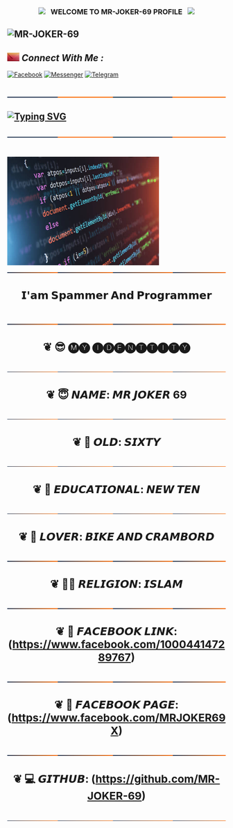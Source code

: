 <h3 align="center">
  <img src="https://emoji.discord.st/emojis/768b108d-274f-4f44-a634-8477b16efce7.gif" width="25">
  &nbsp; WELCOME TO MR-JOKER-69 PROFILE &nbsp;
  <img src="https://emoji.discord.st/emojis/768b108d-274f-4f44-a634-8477b16efce7.gif" width="25">
</h3>

<h2> <p align="left"> <img src="https://komarev.com/ghpvc/?username=MR-JOKER-69&label=Profile%20views&color=eb4d3d&style=flat-square" alt="MR-JOKER-69" /> </p>
</i></b></h3>


<h2><img width="28" src="https://github.com/DalpatRathore/dalpatrathore/blob/main/assets/icons/icon-contact.png" /><i> Connect With Me :</i></h2>

[![Facebook](https://img.shields.io/badge/Facebook_Page-green?style=for-the-badge&logo=facebook)](https://www.facebook.com/MRJOKER69X)
[![Messenger](https://img.shields.io/badge/Facebook_Id-blue?style=for-the-badge&logo=messenger)](https://m.me/4FR1D1.143)
[![Telegram](https://img.shields.io/badge/Github-MAHADI-143green?style=for-the-badge&logo=telegram)](https://github.com/MAHADI-143)



<h2>
<img align="center" alt="line" src="https://github.com/DalpatRathore/dalpatrathore/blob/main/assets/images/line-1.svg">

[![Typing SVG](https://readme-typing-svg.herokuapp.com?color=%23F70B10&size=27&lines=I'AM+MR+JOKER+69;+IT'S+NOT+A+JUST+NAME+BRO;IT'S+A+BRAND;THANKS+YOY+EVERYONE+FOR+SUPPORTING+ME)](https://git.io/typing-svg)

</p>

<img align="center" alt="line" src="https://github.com/DalpatRathore/dalpatrathore/blob/main/assets/images/line-1.svg">



<h2> <img src="https://github.com/MR-JOKER-69/MR-JOKER-69/blob/main/Screenshot_20220508-125101.png" width="350" height="250" align="left">
<center>

<h3> <img align="center" alt="line" src="https://github.com/DalpatRathore/dalpatrathore/blob/main/assets/images/line-2.svg">


 𝗜'𝗮𝗺 𝗦𝗽𝗮𝗺𝗺𝗲𝗿 𝗔𝗻𝗱 𝗣𝗿𝗼𝗴𝗿𝗮𝗺𝗺𝗲𝗿</h3>


<h3> <img align="center" alt="line" src="https://github.com/DalpatRathore/dalpatrathore/blob/main/assets/images/line-2.svg">

❦︎ 😎 🅜︎🅨︎ 🅘︎🅓︎🅔︎🅝︎🅣︎🅣︎🅘︎🅣︎🅨︎

<img align="center" alt="line" src="https://github.com/DalpatRathore/dalpatrathore/blob/main/assets/images/line-2.svg">

❦︎ 😇  𝙉𝘼𝙈𝙀: 𝙈𝙍 𝙅𝙊𝙆𝙀𝙍 69

<img align="center" alt="line" src="https://github.com/DalpatRathore/dalpatrathore/blob/main/assets/images/line-2.svg">

❦︎ 🤫 𝙊𝙇𝘿: 𝙎𝙄𝙓𝙏𝙔

<img align="center" alt="line" src="https://github.com/DalpatRathore/dalpatrathore/blob/main/assets/images/line-2.svg">

❦︎ 📕 𝙀𝘿𝙐𝘾𝘼𝙏𝙄𝙊𝙉𝘼𝙇: 𝙉𝙀𝙒 𝙏𝙀𝙉

<img align="center" alt="line" src="https://github.com/DalpatRathore/dalpatrathore/blob/main/assets/images/line-2.svg">

❦︎ 💛 𝙇𝙊𝙑𝙀𝙍: 𝘽𝙄𝙆𝙀 𝘼𝙉𝘿 𝘾𝙍𝘼𝙈𝘽𝙊𝙍𝘿

<img align="center" alt="line" src="https://github.com/DalpatRathore/dalpatrathore/blob/main/assets/images/line-2.svg">

❦︎ 🤲🏻 𝙍𝙀𝙇𝙄𝙂𝙄𝙊𝙉: 𝙄𝙎𝙇𝘼𝙈 

<img align="center" alt="line" src="https://github.com/DalpatRathore/dalpatrathore/blob/main/assets/images/line-2.svg">

❦︎ 📱 𝙁𝘼𝘾𝙀𝘽𝙊𝙊𝙆 𝙇𝙄𝙉𝙆: (https://www.facebook.com/100044147289767)

<img align="center" alt="line" src="https://github.com/DalpatRathore/dalpatrathore/blob/main/assets/images/line-2.svg">

❦︎ 📱 𝙁𝘼𝘾𝙀𝘽𝙊𝙊𝙆 𝙋𝘼𝙂𝙀: (https://www.facebook.com/MRJOKER69X)

<img align="center" alt="line" src="https://github.com/DalpatRathore/dalpatrathore/blob/main/assets/images/line-2.svg">

❦︎ 💻 𝙂𝙄𝙏𝙃𝙐𝘽: (https://github.com/MR-JOKER-69)

<img align="center" alt="line" src="https://github.com/DalpatRathore/dalpatrathore/blob/main/assets/images/line-2.svg">
